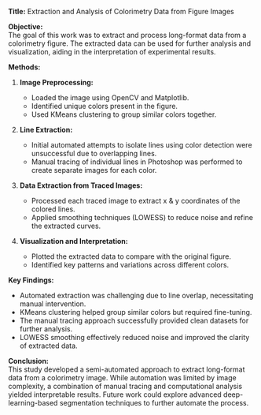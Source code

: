**Title:** Extraction and Analysis of Colorimetry Data from Figure Images  

**Objective:**  
The goal of this work was to extract and process long-format data from a colorimetry figure. The extracted data can be used for further analysis and visualization, aiding in the interpretation of experimental results.

**Methods:**  
1. **Image Preprocessing:**  
   - Loaded the image using OpenCV and Matplotlib.
   - Identified unique colors present in the figure.
   - Used KMeans clustering to group similar colors together.

2. **Line Extraction:**  
   - Initial automated attempts to isolate lines using color detection were unsuccessful due to overlapping lines.
   - Manual tracing of individual lines in Photoshop was performed to create separate images for each color.

3. **Data Extraction from Traced Images:**  
   - Processed each traced image to extract x & y coordinates of the colored lines.
   - Applied smoothing techniques (LOWESS) to reduce noise and refine the extracted curves.
   
4. **Visualization and Interpretation:**  
   - Plotted the extracted data to compare with the original figure.
   - Identified key patterns and variations across different colors.

**Key Findings:**  
- Automated extraction was challenging due to line overlap, necessitating manual intervention.
- KMeans clustering helped group similar colors but required fine-tuning.
- The manual tracing approach successfully provided clean datasets for further analysis.
- LOWESS smoothing effectively reduced noise and improved the clarity of extracted data.

**Conclusion:**  
This study developed a semi-automated approach to extract long-format data from a colorimetry image. While automation was limited by image complexity, a combination of manual tracing and computational analysis yielded interpretable results. Future work could explore advanced deep-learning-based segmentation techniques to further automate the process.

